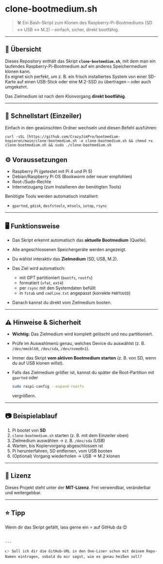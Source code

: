 # clone-bootmedium.sh

> 🛠️ Ein Bash-Skript zum Klonen des Raspberry-Pi-Bootmediums (SD ↔ USB ↔ M.2) – einfach, sicher, direkt bootfähig.

---

## 📖 Übersicht

Dieses Repository enthält das Skript **`clone-bootmedium.sh`**, mit dem man ein laufendes Raspberry-Pi-Bootmedium auf ein anderes Speichermedium klonen kann.  
Es eignet sich perfekt, um z. B. ein frisch installiertes System von einer SD-Karte auf einen USB-Stick oder eine M.2-SSD zu übertragen – oder auch umgekehrt.  

Das Zielmedium ist nach dem Klonvorgang **direkt bootfähig**.

---

## 🚀 Schnellstart (Einzeiler)

Einfach in den gewünschten Ordner wechseln und diesen Befehl ausführen:  

```
curl -sSL [https://github.com/CrazyJimPro/bootmedium-kopieren/main/clone-bootmedium.sh -o clone-bootmedium.sh && chmod +x clone-bootmedium.sh && sudo ./clone-bootmedium.sh
````

## ⚙️ Voraussetzungen

* Raspberry Pi (getestet mit Pi 4 und Pi 5)
* Debian/Raspberry Pi OS (Bookworm oder neuer empfohlen)
* Root-/Sudo-Rechte
* Internetzugang (zum Installieren der benötigten Tools)

Benötigte Tools werden automatisch installiert:

* `gparted`, `gdisk`, `dosfstools`, `mtools`, `iotop`, `rsync`

---

## 🖥️ Funktionsweise

* Das Skript erkennt automatisch das **aktuelle Bootmedium** (Quelle).
* Alle angeschlossenen Speichergeräte werden angezeigt.
* Du wählst interaktiv das **Zielmedium** (SD, USB, M.2).
* Das Ziel wird automatisch:

  * mit GPT partitioniert (`bootfs`, `rootfs`)
  * formatiert (`vfat`, `ext4`)
  * per `rsync` mit den Systemdaten befüllt
  * in `fstab` und `cmdline.txt` angepasst (korrekte `PARTUUID`)
* Danach kannst du direkt vom Zielmedium booten.

---

## ⚠️ Hinweise & Sicherheit

* **Wichtig:** Das Zielmedium wird komplett gelöscht und neu partitioniert.
* Prüfe im Auswahlmenü genau, welches Device du auswählst (z. B. `/dev/mmcblk0`, `/dev/sda`, `/dev/nvme0n1`).
* Immer das Skript **vom aktiven Bootmedium starten** (z. B. von SD, wenn du auf USB klonen willst).
* Falls das Zielmedium größer ist, kannst du später die Root-Partition mit `gparted` oder

  ```bash
  sudo raspi-config --expand-rootfs
  ```

  vergrößern.

---

## 📷 Beispielablauf

1. Pi bootet von **SD**
2. `clone-bootmedium.sh` starten (z. B. mit dem Einzeiler oben)
3. Zielmedium auswählen → z. B. `/dev/sda` (USB)
4. Warten, bis Kopiervorgang abgeschlossen ist
5. Pi herunterfahren, SD entfernen, vom USB booten
6. (Optional) Vorgang wiederholen → USB → M.2 klonen

---

## 📝 Lizenz

Dieses Projekt steht unter der **MIT-Lizenz**.
Frei verwendbar, veränderbar und weitergebbar.

---

## ⭐ Tipp

Wenn dir das Skript gefällt, lass gerne ein ⭐ auf GitHub da 😊

```

---

👉 Soll ich dir die GitHub-URL in den One-Liner schon mit deinem Repo-Namen eintragen, sobald du mir sagst, wie es genau heißen soll?
```
